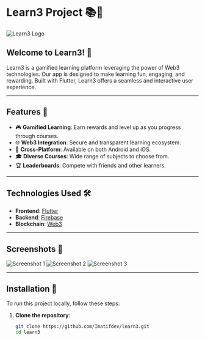 # Learn3 Project 📚🚀

![Learn3 Logo](https://path-to-your-logo.png)

## Welcome to Learn3! 🎉

Learn3 is a gamified learning platform leveraging the power of Web3 technologies. Our app is designed to make learning fun, engaging, and rewarding. Built with Flutter, Learn3 offers a seamless and interactive user experience.

---

## Features 🌟

- 🎮 **Gamified Learning**: Earn rewards and level up as you progress through courses.
- 🌐 **Web3 Integration**: Secure and transparent learning ecosystem.
- 📱 **Cross-Platform**: Available on both Android and iOS.
- 🎓 **Diverse Courses**: Wide range of subjects to choose from.
- 🏆 **Leaderboards**: Compete with friends and other learners.

---

## Technologies Used 🛠️

- **Frontend**: [Flutter](https://flutter.dev/)
- **Backend**: [Firebase](https://firebase.google.com/)
- **Blockchain**: [Web3](https://web3.foundation/)

---

## Screenshots 📸

![Screenshot 1](https://path-to-your-screenshot1.png)
![Screenshot 2](https://path-to-your-screenshot2.png)
![Screenshot 3](https://path-to-your-screenshot3.png)

---

## Installation 🚀

To run this project locally, follow these steps:

1. **Clone the repository**:
   ```sh
   git clone https://github.com/Imatifdev/learn3.git
   cd learn3
